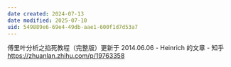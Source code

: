 ```yaml
---
date created: 2024-07-13
date modified: 2025-07-10
uid: 549889e6-69e4-49db-aae1-600f1d7d53a7
---
```


傅里叶分析之掐死教程（完整版）更新于 2014.06.06 - Heinrich 的文章 - 知乎  
https://zhuanlan.zhihu.com/p/19763358
